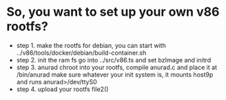 # So, you want to set up your own v86 rootfs?


- step 1. make the rootfs
    for debian, you can start with ../v86/tools/docker/debian/build-container.sh
- step 2. init the ram fs
    go into ../src/v86.ts and set bzImage and initrd
- step 3. anurad
    chroot into your rootfs, compile anurad.c and place it at /bin/anurad
    make sure whatever your init system is, it mounts host9p and runs anurad>/dev/ttyS0
- step 4. upload your rootfs
    file2()
